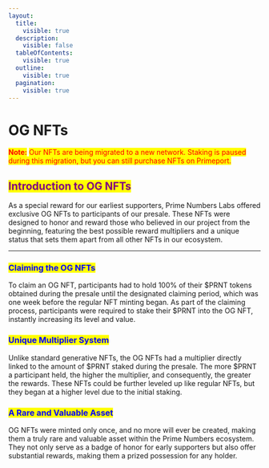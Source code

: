 ```yaml
---
layout:
  title:
    visible: true
  description:
    visible: false
  tableOfContents:
    visible: true
  outline:
    visible: true
  pagination:
    visible: true
---
```


# OG NFTs

<mark style="color:red;">**Note:**</mark> <mark style="color:red;"></mark><mark style="color:red;">Our NFTs are being migrated to a new network. Staking is paused during this migration, but you can still purchase NFTs on Primeport.</mark>

## <mark style="color:purple;">Introduction to OG NFTs</mark>

As a special reward for our earliest supporters, Prime Numbers Labs offered exclusive OG NFTs to participants of our presale. These NFTs were designed to honor and reward those who believed in our project from the beginning, featuring the best possible reward multipliers and a unique status that sets them apart from all other NFTs in our ecosystem.

***

### <mark style="color:blue;">Claiming the OG NFTs</mark>

To claim an OG NFT, participants had to hold 100% of their $PRNT tokens obtained during the presale until the designated claiming period, which was one week before the regular NFT minting began. As part of the claiming process, participants were required to stake their $PRNT into the OG NFT, instantly increasing its level and value.

### <mark style="color:blue;">Unique Multiplier System</mark>

Unlike standard generative NFTs, the OG NFTs had a multiplier directly linked to the amount of $PRNT staked during the presale. The more $PRNT a participant held, the higher the multiplier, and consequently, the greater the rewards. These NFTs could be further leveled up like regular NFTs, but they began at a higher level due to the initial staking.

### <mark style="color:blue;">A Rare and Valuable Asset</mark>

OG NFTs were minted only once, and no more will ever be created, making them a truly rare and valuable asset within the Prime Numbers ecosystem. They not only serve as a badge of honor for early supporters but also offer substantial rewards, making them a prized possession for any holder.

